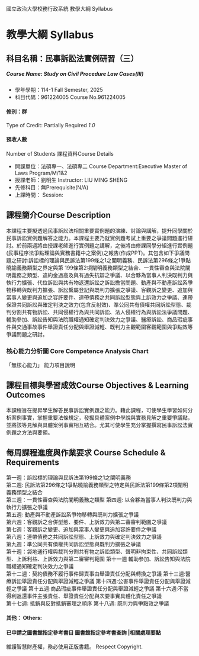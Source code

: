 國立政治大學校務行政系統 教學大綱 Syllabus
# 教學大綱 Syllabus
##  科目名稱：民事訴訟法實例研習（三）
#####  Course Name: Study on Civil Procedure Law Cases(III)
  * 學年學期：114-1 Fall Semester, 2025 
  * 科目代碼：961224005 Course No.961224005
#### 修別：群
Type of Credit: Partially Required 
_1.0_
#### 預收人數
Number of Students
課程資料Course Details
  * 開課單位：法碩專一、法碩專二 Course Department:Executive Master of Laws Program/M/1&2 
  * 授課老師：劉明生 Instructor: LIU MING SHENG 
  * 先修科目：無Prerequisite(N/A)
  * 上課時間： Session: 
##  課程簡介Course Description
本課程主要擬透過民事訴訟法相關重要實例題的演練、討論與講解，提升同學關於民事訴訟實例題解答之能力。本課程主要乃就實例題考試上重要之爭議問題進行研討。於前兩週將由授課老師進行實例題之講解，之後將由修課同學分組進行實例題(民事程序法爭點理論與實務書籍中之案例)之報告(作成PPT)。其包含如下爭議問題之研討:訴訟標的理論與民訴法第199條之1之闡明義務、民訴法第296條之1爭點曉諭義務類型之界定與第 199條第2項闡明義務類型之結合、一貫性審查與法院闡明義務之類型、違約金過高及與有過失抗辯之爭議、以合夥為當事人判決既判力與執行力擴張、代位訴訟與共有物返還訴訟之訴訟擔當問題、動產與不動產訴訟系爭物移轉與既判力擴張、訴訟繫屬登記與既判力擴張之爭議、客觀訴之變更、追加與當事人變更與追加之容許要件、連帶債務之共同訴訟型態與上訴效力之爭議、連帶保證共同訴訟與確定判決之效力(包含反射效)、準公同共有債權共同訴訟型態、裁判分割共有物訴訟、共同侵權行為與共同訴訟、法人侵權行為與訴訟法爭議問題、輔助參加、訴訟告知與法院職權通知確定判決效力之爭議、醫療訴訟、商品瑕疵事件與交通事故事件舉證責任分配與舉證減輕、既判力主觀範圍客觀範圍與爭點效等爭議問題之研討。
###  核心能力分析圖 Core Competence Analysis Chart
「無核心能力」 
能力項目說明
##  課程目標與學習成效Course Objectives & Learning Outcomes 
本課程旨在提昇學生解答民事訴訟實例題之能力。藉此課程，可使學生學習如何分析案例事實，掌握重要法條規定，發掘具體案例中學說與實務見解之重要爭議點，並將該等見解與具體案例事實相互結合。尤其可使學生充分掌握撰寫民事訴訟法實例題之方法與要領。
##  每周課程進度與作業要求 Course Schedule & Requirements
第一週：訴訟標的理論與民訴法第199條之1之闡明義務  
第二週: 民訴法第296條之1爭點曉諭義務類型之特定與民訴法第199條第2項闡明義務類型之結合   
第三週：一貫性審查與法院闡明義務之類型
第四週: 以合夥為當事人判決既判力與執行力擴張之爭議  
第五週: 動產與不動產訴訟系爭物移轉與既判力擴張之爭議  
第六週：客觀訴之合併型態、要件、上訴效力與第二審審判範圍之爭議  
第七週：客觀訴之變更、追加與當事人變更與追加容許要件之爭議  
第八週：連帶債務之共同訴訟型態、上訴效力與確定判決效力之爭議  
第九週：準公同共有債權共同訴訟型態與既判力擴張之爭議  
第十週：袋地通行權與裁判分割共有物之訴訟類型、聲明非拘束性、共同訴訟類型、上訴利益、上訴效力與第二審審判範圍
第十一週 輔助參加、訴訟告知與法院職權通知確定判決效力之爭議  
第十二週：契約債務不履行事件歸責事由舉證責任分配與轉換之爭議
第十三週:醫療訴訟舉證責任分配與舉證減輕之爭議
第十四週:公害事件舉證責任分配與舉證減輕之爭議
第十五週:商品瑕疵事件舉證責任分配與舉證減輕之爭議
第十六週:不當得利返還事件主張責任、舉證責任分配與次要事實具體化責任之爭議  
第十七週: 抵銷與反對抵銷審理之順序
第十八週: 既判力與爭點效之爭議
####  其他： Others:
####  已申請之圖書館指定參考書目  圖書館指定參考書查詢 |相關處理要點
維護智慧財產權，務必使用正版書籍。 Respect Copyright.